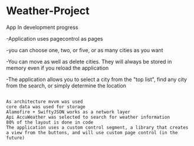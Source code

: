 # Weather-Project

App In development progress

-Application uses pagecontrol as pages

-you can choose one, two, or five, or as many cities as you want

-You can move as well as delete cities. They will always be stored in memory even if you reload the application

-The application allows you to select a city from the "top list", find any city from the search, or simply determine the location

~~~~

As architecture mvvm was used
core data was used for storage
Alamofire + SwiftyJSON works as a network layer
Api AccuWeather was selected to search for weather information
80% of the layout is done in code
The application uses a custom control segment, a library that creates a view from the buttons, and will use custom page control (in the future)
